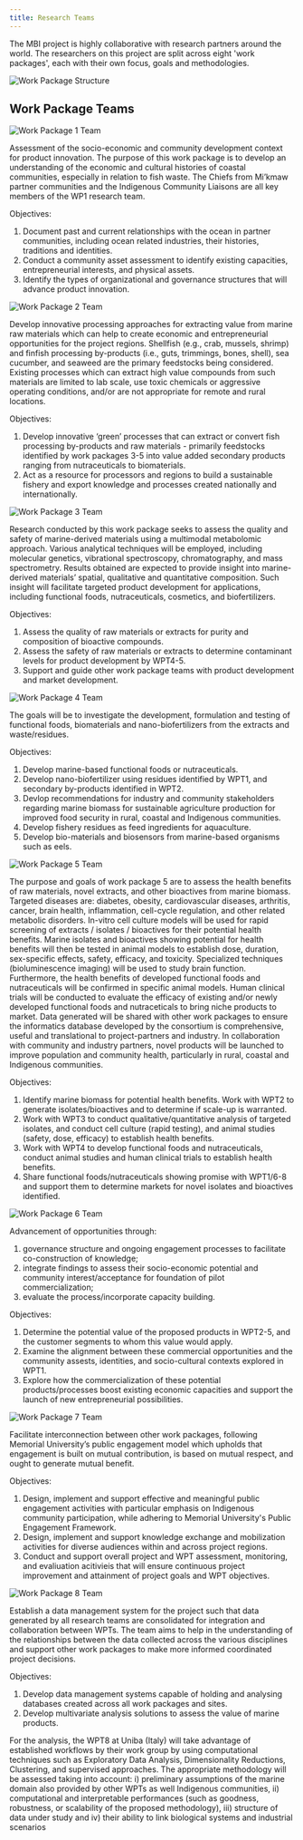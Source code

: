 ```yaml
---
title: Research Teams
---
```


The MBI project is highly collaborative with research partners around the world. The researchers on this project are split across eight 'work packages', each with their own focus, goals and methodologies.

![Work Package Structure](assets/img/MBI_WPT_structure.png)

## Work Package Teams
![Work Package 1 Team](assets/img/WPT1.png)


Assessment of the socio-economic and community development context for product innovation. The purpose of this work package is to develop an understanding of the economic and cultural histories of coastal communities, especially in relation to fish waste. The Chiefs from Mi’kmaw partner communities and the Indigenous Community Liaisons are all key members of the WP1 research team. 

Objectives:
1. Document past and current relationships with the ocean in partner communities, including ocean related industries, their histories, traditions and identities.
2. Conduct a community asset assessment to identify existing capacities, entrepreneurial interests, and physical assets.
3. Identify the types of organizational and governance structures that will advance product innovation.


![Work Package 2 Team](assets/img/WPT2.png)


Develop innovative processing approaches for extracting value from marine raw materials which can help to create economic and entrepreneurial opportunities for the project regions. Shellfish (e.g., crab, mussels, shrimp) and finfish processing by-products (i.e., guts, trimmings, bones, shell), sea cucumber, and seaweed are the primary feedstocks being considered. Existing processes which can extract high value compounds from such materials are limited to lab scale, use toxic chemicals or aggressive operating conditions, and/or are not appropriate for remote and rural locations. 

Objectives:
1. Develop innovative ‘green’ processes that can extract or convert fish processing by-products and raw materials - primarily feedstocks identified by work packages 3-5 into value added secondary products ranging from nutraceuticals to biomaterials. 
2. Act as a resource for processors and regions to build a sustainable fishery and export knowledge and processes created nationally and internationally. 


![Work Package 3 Team](assets/img/WPT3.png)


Research conducted by this work package seeks to assess the quality and safety of marine-derived materials using a multimodal metabolomic approach. Various analytical techniques will be employed, including molecular genetics, vibrational spectroscopy, chromatography, and mass spectrometry. Results obtained are expected to provide insight into marine-derived materials’ spatial, qualitative and quantitative composition. Such insight will facilitate targeted product development for applications, including functional foods, nutraceuticals, cosmetics, and biofertilizers.

Objectives:
1. Assess the quality of raw materials or extracts for purity and composition of bioactive compounds.
2. Assess the safety of raw materials or extracts to determine contaminant levels for product development by WPT4-5.
3. Support and guide other work package teams with product development and market development.


![Work Package 4 Team](assets/img/WPT4.png)


The goals will be to investigate the development, formulation and testing of functional foods, biomaterials and nano-biofertilizers from the extracts and waste/residues. 

Objectives:
1. Develop marine-based functional foods or nutraceuticals.
2. Develop nano-biofertilizer using residues identified by WPT1, and secondary by-products identified in WPT2.
3. Devlop recommendations for industry and community stakeholders regarding marine biomass for sustainable agriculture production for improved food security in rural, coastal and Indigenous communities.
4. Develop fishery residues as feed ingredients for aquaculture.
5. Develop bio-materials and biosensors from marine-based organisms such as eels.



![Work Package 5 Team](assets/img/WPT5.png)


The purpose and goals of work package 5 are to assess the health benefits of raw materials, novel extracts, and other bioactives from marine biomass. Targeted diseases are: diabetes, obesity, cardiovascular diseases, arthritis, cancer, brain health, inflammation, cell-cycle regulation, and other related metabolic disorders. In-vitro cell culture models will be used for rapid screening of extracts / isolates / bioactives for their potential health benefits. Marine isolates and bioactives showing potential for health benefits will then be tested in animal models to establish dose, duration, sex-specific effects, safety, efficacy, and toxicity. Specialized techniques (bioluminescence imaging) will be used to study brain function. Furthermore, the health benefits of developed functional foods and nutraceuticals will be confirmed in specific animal models. Human clinical trials will be conducted to evaluate the efficacy of existing and/or newly developed functional foods and nutraceticals to bring niche products to market. Data generated will be shared with other work packages to ensure the informatics database developed by the consortium is comprehensive, useful and translational to project-partners and industry. In collaboration with community and industry partners, novel products will be launched to improve population and community health, particularly in rural, coastal and Indigenous communities.

Objectives:
1. Identify marine biomass for potential health benefits. Work with WPT2 to generate isolates/bioactives and to determine if scale-up is warranted.
2. Work with WPT3 to conduct qualitative/quantitative analysis of targeted isolates, and conduct cell culture (rapid testing), and animal studies (safety, dose, efficacy) to establish health benefits.
3. Work with WPT4 to develop functional foods and nutraceuticals, conduct animal studies and human clinical trials to establish health benefits.
4. Share functional foods/nutraceuticals showing promise with WPT1/6-8 and support them to determine markets for novel isolates and bioactives identified.



![Work Package 6 Team](assets/img/WPT6.png)

Advancement of opportunities through:
1) governance structure and ongoing engagement processes to facilitate co-construction of knowledge; 
2) integrate findings to assess their socio-economic potential and community interest/acceptance for foundation of pilot commercialization; 
3) evaluate the process/incorporate capacity building.

Objectives:
1. Determine the potential value of the proposed products in WPT2-5, and the customer segments to whom this value would apply.
2. Examine the alignment between these commercial opportunities and the community assests, identities, and socio-cultural contexts explored in WPT1.
3. Explore how the commercialization of these potential products/processes boost existing economic capacities and support the launch of new entrepreneurial possibilities.



![Work Package 7 Team](assets/img/WPT7.png)


Facilitate interconnection between other work packages, following Memorial University’s public engagement model which upholds that engagement is built on mutual contribution, is based on mutual respect, and ought to generate mutual benefit.

Objectives:
1. Design, implement and support effective and meaningful public engagement activities with particular emphasis on Indigenous community participation, while adhering to Memorial University's Public Engagement Framework.
2. Design, implement and support knowledge exchange and mobilization activities for diverse audiences within and across project regions.
3. Conduct and support overall project and WPT assessment, monitoring, and evaliuation acitivieis that will ensure continuous project improvement and attainment of project goals and WPT objectives.




![Work Package 8 Team](assets/img/WPT8.png)


Establish a data management system for the project such that data generated by all research teams are consolidated for integration and collaboration between WPTs. The team aims to help in the understanding of the relationships between the data collected across the various disciplines and support other work packages to make more informed coordinated project decisions.

Objectives:
1. Develop data management systems capable of holding and analysing databases created across all work packages and sites.
2. Develop multivariate analysis solutions to assess the value of marine products.

For the analysis, the WPT8 at Uniba (Italy) will take advantage of established workflows by their work group by using computational techniques such as Exploratory Data Analysis, Dimensionality Reductions, Clustering, and supervised approaches. The appropriate methodology will be assessed taking into account: 
i) preliminary assumptions of the marine domain also provided by other WPTs as well Indigenous communities, 
ii) computational and interpretable performances (such as goodness, robustness, or scalability of the proposed methodology), 
iii) structure of data under study and 
iv) their ability to link biological systems and industrial scenarios



